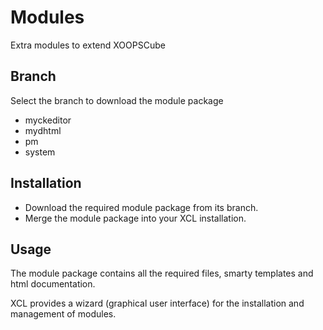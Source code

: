 # Modules
Extra modules to extend XOOPSCube

## Branch

Select the branch to download the module package

* myckeditor
* mydhtml
* pm
* system

## Installation

* Download the required module package from its branch.
* Merge the module package into your XCL installation.

## Usage

The module package contains all the required files, smarty templates and html documentation.

XCL provides a wizard (graphical user interface) for the installation and management of modules. 

